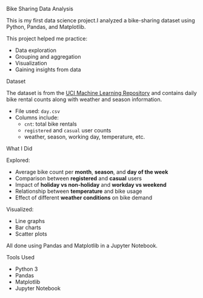 Bike Sharing Data Analysis 

This is my first data science project.I analyzed a bike-sharing dataset using Python, Pandas, and Matplotlib.

This project helped me practice:
- Data exploration
- Grouping and aggregation
- Visualization
- Gaining insights from data



Dataset

The dataset is from the [UCI Machine Learning Repository](https://archive.ics.uci.edu/ml/datasets/Bike+Sharing+Dataset) and contains daily bike rental counts along with weather and season information.

- File used: `day.csv`
- Columns include:
  - `cnt`: total bike rentals
  - `registered` and `casual` user counts
  - weather, season, working day, temperature, etc.


What I Did

Explored:
- Average bike count per **month**, **season**, and **day of the week**  
- Comparison between **registered** and **casual** users  
- Impact of **holiday vs non-holiday** and **workday vs weekend**  
- Relationship between **temperature** and bike usage  
- Effect of different **weather conditions** on bike demand  

Visualized:
- Line graphs
- Bar charts
- Scatter plots

All done using Pandas and Matplotlib in a Jupyter Notebook.

Tools Used

- Python 3
- Pandas
- Matplotlib
- Jupyter Notebook
